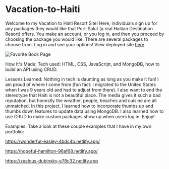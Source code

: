 # Vacation-to-Haiti

Welcome to my Vacation to Haiti Resort Site! Here, individuals sign up for any packages they would like that Port-Salut (a real Haitian Destination Resort) offers. You make an account, or you log in, and then you proceed by choosing the package you would like. There are several packages to choose from. Log in and see your options! View deployed site [here](https://vacationtohaiti.herokuapp.com/)

![Favorite Book Page](background2.jpg)

How It's Made:
Tech used: HTML, CSS, JavaScript, and MongoDB, how to build an API using CRUD.


Lessons Learned:
Nothing in tech is daunting as long as you make it fun! I am proud of where I come from (fun fact: I migrated to the United States when I was 9 years old and had to adjust from there). I also want to end the stereotype that Haiti is not a beautiful place. The media gives it such a bad reputation, but honestly the weather, people, beaches and cuisine are all unmatched. In this project, I learned how to incorporate thumbs up and thumbs down features to update data using MongoDB. I also learned how to use CRUD to make custom packages show up when users log in. Enjoy!

Examples:
Take a look at these couple examples that I have in my own portfolio:

https://wonderful-easley-4bdc4b.netlify.app/

https://hopeful-hamilton-96af68.netlify.app/

https://zealous-dubinsky-e78c32.netlify.app

